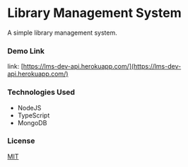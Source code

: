 # Library Management System

A simple library management system.

### Demo Link

link: [https://lms-dev-api.herokuapp.com/](https://lms-dev-api.herokuapp.com/)

### Technologies Used

- NodeJS
- TypeScript
- MongoDB

### License

[MIT](https://choosealicense.com/licenses/mit/)
